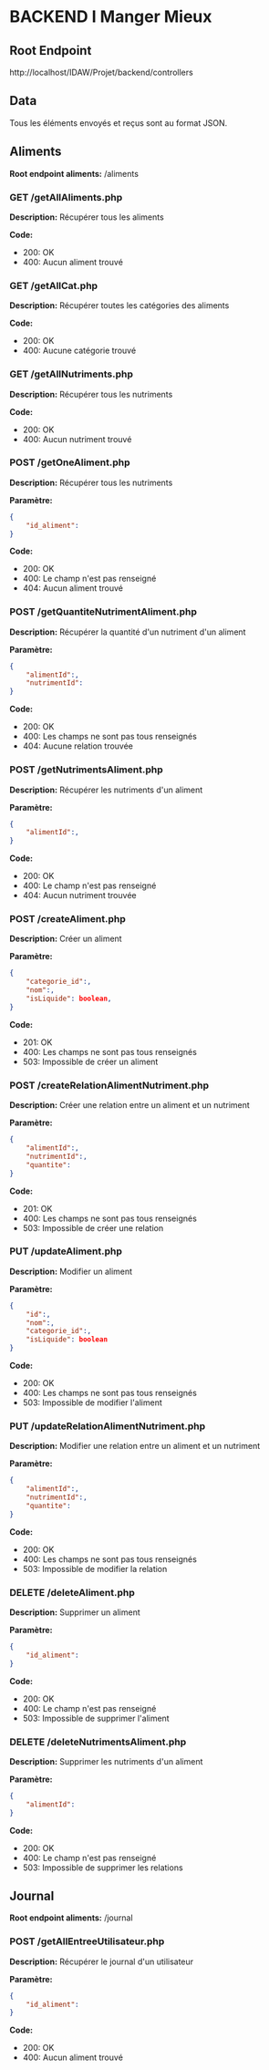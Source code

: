 # BACKEND I Manger Mieux

## Root Endpoint

http://localhost/IDAW/Projet/backend/controllers

## Data

Tous les éléments envoyés et reçus sont au format JSON.

## Aliments

**Root endpoint aliments:** /aliments

### GET /getAllAliments.php

**Description:** Récupérer tous les aliments

**Code:**

- 200: OK
- 400: Aucun aliment trouvé

### GET /getAllCat.php

**Description:** Récupérer toutes les catégories des aliments

**Code:**

- 200: OK
- 400: Aucune catégorie trouvé

### GET /getAllNutriments.php

**Description:** Récupérer tous les nutriments

**Code:**

- 200: OK
- 400: Aucun nutriment trouvé

### POST /getOneAliment.php

**Description:** Récupérer tous les nutriments

**Paramètre:**

```json
{
    "id_aliment":
}
```

**Code:**

- 200: OK
- 400: Le champ n'est pas renseigné
- 404: Aucun aliment trouvé

### POST /getQuantiteNutrimentAliment.php

**Description:** Récupérer la quantité d'un nutriment d'un aliment

**Paramètre:**

```json
{
    "alimentId":,
    "nutrimentId":
}
```

**Code:**

- 200: OK
- 400: Les champs ne sont pas tous renseignés
- 404: Aucune relation trouvée

### POST /getNutrimentsAliment.php

**Description:** Récupérer les nutriments d'un aliment

**Paramètre:**

```json
{
    "alimentId":,
}
```

**Code:**

- 200: OK
- 400: Le champ n'est pas renseigné
- 404: Aucun nutriment trouvée

### POST /createAliment.php

**Description:** Créer un aliment

**Paramètre:**

```json
{
    "categorie_id":,
    "nom":,
    "isLiquide": boolean,
}
```

**Code:**

- 201: OK
- 400: Les champs ne sont pas tous renseignés
- 503: Impossible de créer un aliment

### POST /createRelationAlimentNutriment.php

**Description:** Créer une relation entre un aliment et un nutriment

**Paramètre:**

```json
{
    "alimentId":,
    "nutrimentId":,
    "quantite":
}
```

**Code:**

- 201: OK
- 400: Les champs ne sont pas tous renseignés
- 503: Impossible de créer une relation

### PUT /updateAliment.php

**Description:** Modifier un aliment

**Paramètre:**

```json
{
    "id":,
    "nom":,
    "categorie_id":,
    "isLiquide": boolean
}
```

**Code:**

- 200: OK
- 400: Les champs ne sont pas tous renseignés
- 503: Impossible de modifier l'aliment

### PUT /updateRelationAlimentNutriment.php

**Description:** Modifier une relation entre un aliment et un nutriment

**Paramètre:**

```json
{
    "alimentId":,
    "nutrimentId":,
    "quantite":
}
```

**Code:**

- 200: OK
- 400: Les champs ne sont pas tous renseignés
- 503: Impossible de modifier la relation

### DELETE /deleteAliment.php

**Description:** Supprimer un aliment

**Paramètre:**

```json
{
    "id_aliment":
}
```

**Code:**

- 200: OK
- 400: Le champ n'est pas renseigné
- 503: Impossible de supprimer l'aliment

### DELETE /deleteNutrimentsAliment.php

**Description:** Supprimer les nutriments d'un aliment

**Paramètre:**

```json
{
    "alimentId":
}
```

**Code:**

- 200: OK
- 400: Le champ n'est pas renseigné
- 503: Impossible de supprimer les relations

## Journal

**Root endpoint aliments:** /journal

### POST /getAllEntreeUtilisateur.php

**Description:** Récupérer le journal d'un utilisateur

**Paramètre:**

```json
{
    "id_aliment":
}
```

**Code:**

- 200: OK
- 400: Aucun aliment trouvé
